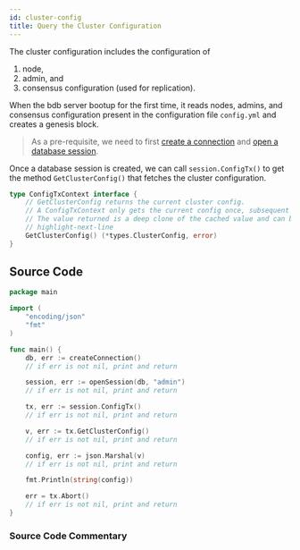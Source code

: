 ```yaml
---
id: cluster-config
title: Query the Cluster Configuration
---
```


The cluster configuration includes the configuration of
   1. node,
   2. admin, and
   3. consensus configuration (used for replication).

When the bdb server bootup for the first time, it reads nodes, admins, and consensus configuration present in the configuration file `config.yml` and creates a genesis block.

> As a pre-requisite, we need to first [create a connection](../../pre-requisite/gosdk#creating-a-connection-to-the-orion-cluster) and
[open a database session](../../pre-requisite/gosdk#opening-a-database-session).

Once a database session is created, we can call `session.ConfigTx()` to get the method `GetClusterConfig()` that fetches the cluster configuration.

```go
type ConfigTxContext interface {
	// GetClusterConfig returns the current cluster config.
	// A ConfigTxContext only gets the current config once, subsequent calls return a cached value.
	// The value returned is a deep clone of the cached value and can be manipulated.
    // highlight-next-line
	GetClusterConfig() (*types.ClusterConfig, error)
}
```

## Source Code
```go
package main

import (
	"encoding/json"
	"fmt"
)

func main() {
	db, err := createConnection()
    // if err is not nil, print and return

	session, err := openSession(db, "admin")
    // if err is not nil, print and return

	tx, err := session.ConfigTx()
    // if err is not nil, print and return

	v, err := tx.GetClusterConfig()
    // if err is not nil, print and return

	config, err := json.Marshal(v)
    // if err is not nil, print and return

	fmt.Println(string(config))

	err = tx.Abort()
    // if err is not nil, print and return
}
```
### Source Code Commentary
